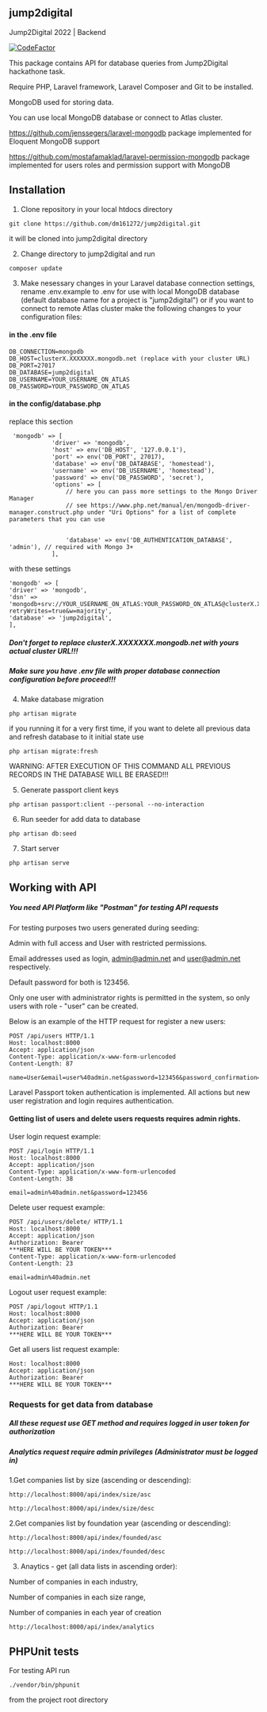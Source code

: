 ## jump2digital

Jump2Digital 2022 | Backend

[![CodeFactor](https://www.codefactor.io/repository/github/dm161272/jump2digital/badge)](https://www.codefactor.io/repository/github/dm161272/jump2digital)

This package contains API for database queries from Jump2Digital hackathone task.

Require PHP, Laravel framework, Laravel Composer and Git to be installed.

MongoDB used for storing data.

You can use local MongoDB database or connect to Atlas cluster.

https://github.com/jenssegers/laravel-mongodb package implemented for Eloquent MongoDB support

https://github.com/mostafamaklad/laravel-permission-mongodb package implemented for users roles and permission support with MongoDB



## Installation

1. Clone repository in your local htdocs directory
```
git clone https://github.com/dm161272/jump2digital.git
```
it will be cloned into jump2digital directory

2. Change directory to  jump2digital and 
run 
```
composer update
```
3. Make nesessary changes in your Laravel database connection settings,
rename .env.example to .env for use with local MongoDB database 
(default database name for a project is "jump2digital")
or if you want to connect to remote Atlas cluster make the following changes 
to your configuration files:

#### in the .env file
```
DB_CONNECTION=mongodb
DB_HOST=clusterX.XXXXXXX.mongodb.net (replace with your cluster URL)
DB_PORT=27017
DB_DATABASE=jump2digital
DB_USERNAME=YOUR_USERNAME_ON_ATLAS
DB_PASSWORD=YOUR_PASSWORD_ON_ATLAS
```
#### in the config/database.php
replace this section
```
 'mongodb' => [
            'driver' => 'mongodb',
            'host' => env('DB_HOST', '127.0.0.1'),
            'port' => env('DB_PORT', 27017),
            'database' => env('DB_DATABASE', 'homestead'),
            'username' => env('DB_USERNAME', 'homestead'),
            'password' => env('DB_PASSWORD', 'secret'),
            'options' => [
                // here you can pass more settings to the Mongo Driver Manager
                // see https://www.php.net/manual/en/mongodb-driver-manager.construct.php under "Uri Options" for a list of complete parameters that you can use
        
                
                'database' => env('DB_AUTHENTICATION_DATABASE', 'admin'), // required with Mongo 3+
            ],
```
with these settings
```
'mongodb' => [
'driver' => 'mongodb',
'dsn' => 'mongodb+srv://YOUR_USERNAME_ON_ATLAS:YOUR_PASSWORD_ON_ATLAS@clusterX.XXXXXXX.mongodb.net/?retryWrites=true&w=majority',
'database' => 'jump2digital',
],

```
##### Don't forget to replace clusterX.XXXXXXX.mongodb.net with yours actual cluster URL!!!

##### Make sure you have .env file with proper database connection configuration before proceed!!!

4. Make database migration
```
php artisan migrate
```
if you running it for a very first time,
if you want to delete all previous data and refresh database to it initial state use
```
php artisan migrate:fresh
```
WARNING: AFTER EXECUTION OF THIS COMMAND ALL PREVIOUS RECORDS IN THE DATABASE WILL BE ERASED!!!

5. Generate passport client keys
```
php artisan passport:client --personal --no-interaction
```
6. Run seeder for add data to database
```
php artisan db:seed
```
7. Start server
```
php artisan serve
```
## Working with API

##### You need API Platform like "Postman" for testing API requests

For testing purposes two users generated during seeding:

Admin with full access and User with restricted permissions.

Email addresses used as login, admin@admin.net and user@admin.net respectively.

Default password for both is 123456.

Only one user with administrator rights is permitted in the system,
so only users with role - "user" can be created.

Below is an example of the HTTP request for register a new users:
```
POST /api/users HTTP/1.1
Host: localhost:8000
Accept: application/json
Content-Type: application/x-www-form-urlencoded
Content-Length: 87

name=User&email=user%40admin.net&password=123456&password_confirmation=123456&role=user
```
Laravel Passport token authentication is implemented.
All actions but new user registration and login requires authentication.

#### Getting list of users and delete users requests requires admin rights.

User login request example:
```
POST /api/login HTTP/1.1
Host: localhost:8000
Accept: application/json
Content-Type: application/x-www-form-urlencoded
Content-Length: 38

email=admin%40admin.net&password=123456
```
Delete user request example:
```
POST /api/users/delete/ HTTP/1.1
Host: localhost:8000
Accept: application/json
Authorization: Bearer 
***HERE WILL BE YOUR TOKEN***
Content-Type: application/x-www-form-urlencoded
Content-Length: 23

email=admin%40admin.net
```
Logout user request example:
```
POST /api/logout HTTP/1.1
Host: localhost:8000
Accept: application/json
Authorization: Bearer 
***HERE WILL BE YOUR TOKEN***
```
Get all users list request example:
```GET /api/users/list HTTP/1.1
Host: localhost:8000
Accept: application/json
Authorization: Bearer 
***HERE WILL BE YOUR TOKEN***
```
### Requests for get data from database 

##### All these request use GET method and requires logged in user token for authorization

##### Analytics request require admin privileges (Administrator must be logged in)

1.Get companies list by size (ascending or descending):
```
http://localhost:8000/api/index/size/asc
```
```
http://localhost:8000/api/index/size/desc
```

2.Get companies list by foundation year (ascending or descending):
```
http://localhost:8000/api/index/founded/asc
```
```
http://localhost:8000/api/index/founded/desc
```
3. Anaytics - get (all data lists in ascending order):

Number of companies in each industry, 

Number of companies in each size range, 

Number of companies in each year of creation
```
http://localhost:8000/api/index/analytics
```
## PHPUnit tests

For testing API run
```
./vendor/bin/phpunit
```
from the project root directory

